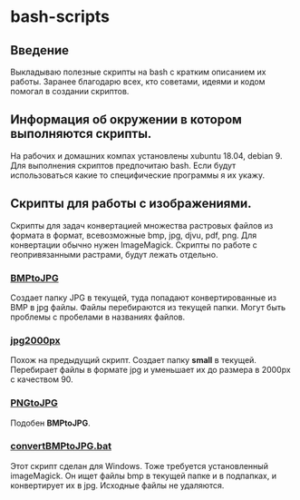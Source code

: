 # bash-scripts
## Введение
Выкладываю полезные скрипты на bash с кратким описанием их работы.
Заранее благодарю всех, кто советами, идеями и кодом помогал в создании скриптов.
## Информация об окружении в котором выполняются скрипты.
На рабочих и домашних компах установлены xubuntu 18.04, debian 9. 
Для выполнения скриптов предпочитаю bash. 
Если будут использоваться какие то специфические программы я их укажу.
## Скрипты для работы с изображениями.
Скрипты для задач конвертацией множества растровых файлов из формата в формат, всевозможные bmp, jpg, djvu, pdf, png. Для конвертации обычно нужен ImageMagick. 
Скрипты по работе с геопривязанными растрами, будут лежать отдельно.

### [BMPtoJPG](https://github.com/kart0graf/bash-scripts/blob/master/work_with_images/BMPtoJPG)
Создает папку JPG в текущей, туда попадают конвертированные из BMP в jpg  файлы. Файлы перебираются  из текущей папки. Могут быть проблемы с пробелами в названиях файлов.

### [jpg2000px](https://github.com/kart0graf/bash-scripts/blob/master/work_with_images/jpg2000px)
Похож на предыдущий скрипт. Создает папку **small** в текущей. Перебирает файлы в формате jpg и уменьшает их до размера в 2000px с качеством 90. 

### [PNGtoJPG](https://github.com/kart0graf/bash-scripts/blob/master/work_with_images/PNGtoJPG)
Подобен **BMPtoJPG**. 

### [convertBMPtoJPG.bat](https://github.com/kart0graf/bash-scripts/blob/master/work_with_images/convertBMPtoJPG.bat)
Этот скрипт сделан для Windows. Тоже требуется установленный imageMagick.
Он ищет файлы bmp в текущей папке и в подпапках, и конвертирует их в jpg. Исходные файлы не удаляются. 






